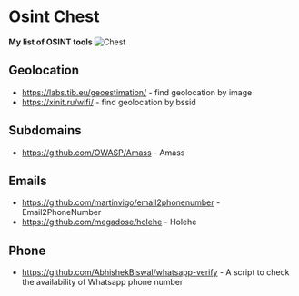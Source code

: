 # Osint Chest
**My list of OSINT tools**
![Chest](https://static.wikia.nocookie.net/minecraft_gamepedia/images/e/e1/Large_Chest.gif)
## Geolocation
- https://labs.tib.eu/geoestimation/ - find geolocation by image
- https://xinit.ru/wifi/ - find geolocation by bssid
## Subdomains
- https://github.com/OWASP/Amass - Amass
## Emails
- https://github.com/martinvigo/email2phonenumber - Email2PhoneNumber
- https://github.com/megadose/holehe - Holehe

## Phone
- https://github.com/AbhishekBiswal/whatsapp-verify - A script to check the availability of Whatsapp phone number

